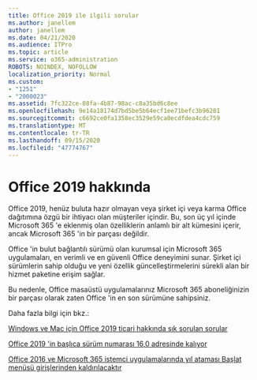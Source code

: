 ```yaml
---
title: Office 2019 ile ilgili sorular
ms.author: janellem
author: janellem
ms.date: 04/21/2020
ms.audience: ITPro
ms.topic: article
ms.service: o365-administration
ROBOTS: NOINDEX, NOFOLLOW
localization_priority: Normal
ms.custom:
- "1251"
- "2000023"
ms.assetid: 7fc322ce-08fa-4b87-98ac-c8a35bd6c8ee
ms.openlocfilehash: 9e14a18174d7bd5be5b64ecf1ee71befc3b96201
ms.sourcegitcommit: c6692ce0fa1358ec3529e59ca0ecdfdea4cdc759
ms.translationtype: MT
ms.contentlocale: tr-TR
ms.lasthandoff: 09/15/2020
ms.locfileid: "47774767"
---
```

# <a name="about-office-2019"></a>Office 2019 hakkında

Office 2019, henüz buluta hazır olmayan veya şirket içi veya karma Office dağıtımına özgü bir ihtiyacı olan müşteriler içindir. Bu, son üç yıl içinde Microsoft 365 'e eklenmiş olan özelliklerin anlamlı bir alt kümesini içerir, ancak Microsoft 365 'in bir parçası değildir.
  
Office 'in bulut bağlantılı sürümü olan kurumsal için Microsoft 365 uygulamaları, en verimli ve en güvenli Office deneyimini sunar. Şirket içi sürümlerin sahip olduğu ve yeni özellik güncelleştirmelerini sürekli alan bir hizmet paketine erişim sağlar.
  
Bu nedenle, Office masaüstü uygulamalarınız Microsoft 365 aboneliğinizin bir parçası olarak zaten Office 'in en son sürümüne sahipsiniz.
  
Daha fazla bilgi için bkz.:
  
[Windows ve Mac için Office 2019 ticari hakkında sık sorulan sorular](https://support.microsoft.com/help/4133312)
  
[Office 2019 'in başlıca sürüm numarası 16,0 adresinde kalıyor](https://docs.microsoft.com/deployoffice/office2019/overview)
  
[Office 2016 ve Microsoft 365 istemci uygulamalarında yıl ataması Başlat menüsü girişlerinden kaldırılacaktır](https://support.office.com/article/8fe5e052-76d2-49de-af30-2e84ed3da907?wt.mc_id=Alchemy_ClientDIA)
  